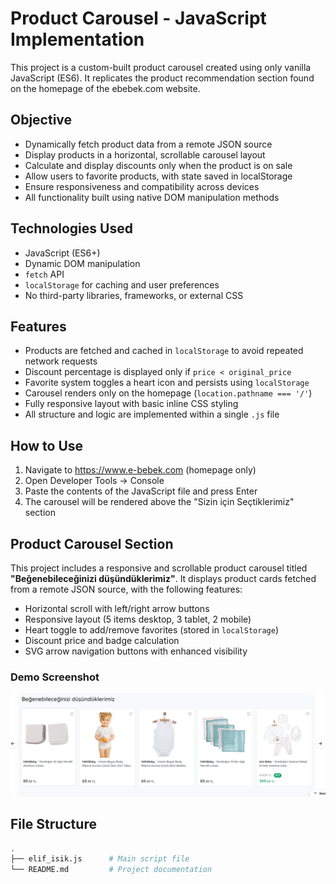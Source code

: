 # Product Carousel - JavaScript Implementation

This project is a custom-built product carousel created using only vanilla JavaScript (ES6). It replicates the product recommendation section found on the homepage of the ebebek.com website.

## Objective

- Dynamically fetch product data from a remote JSON source
- Display products in a horizontal, scrollable carousel layout
- Calculate and display discounts only when the product is on sale
- Allow users to favorite products, with state saved in localStorage
- Ensure responsiveness and compatibility across devices
- All functionality built using native DOM manipulation methods

## Technologies Used

- JavaScript (ES6+)
- Dynamic DOM manipulation
- `fetch` API
- `localStorage` for caching and user preferences
- No third-party libraries, frameworks, or external CSS

## Features

- Products are fetched and cached in `localStorage` to avoid repeated network requests
- Discount percentage is displayed only if `price < original_price`
- Favorite system toggles a heart icon and persists using `localStorage`
- Carousel renders only on the homepage (`location.pathname === '/'`)
- Fully responsive layout with basic inline CSS styling
- All structure and logic are implemented within a single `.js` file

## How to Use

1. Navigate to https://www.e-bebek.com (homepage only)
2. Open Developer Tools → Console
3. Paste the contents of the JavaScript file and press Enter
4. The carousel will be rendered above the "Sizin için Seçtiklerimiz" section

 ##  Product Carousel Section

This project includes a responsive and scrollable product carousel titled **"Beğenebileceğinizi düşündüklerimiz"**. It displays product cards fetched from a remote JSON source, with the following features:

- Horizontal scroll with left/right arrow buttons
- Responsive layout (5 items desktop, 3 tablet, 2 mobile)
- Heart toggle to add/remove favorites (stored in `localStorage`)
- Discount price and badge calculation
- SVG arrow navigation buttons with enhanced visibility

### Demo Screenshot

![Product Carousel Preview](./productcorouseltask.png)

## File Structure

```bash
.
├── elif_isik.js      # Main script file
└── README.md         # Project documentation
